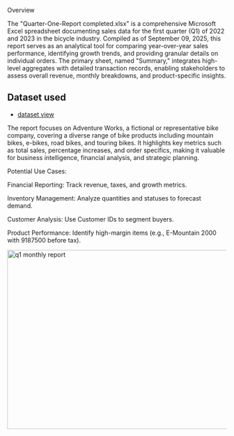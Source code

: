 Overview

The "Quarter-One-Report completed.xlsx" is a comprehensive Microsoft Excel spreadsheet documenting sales data for the first quarter (Q1) of 2022 and 2023 in the bicycle industry.
Compiled as of September 09, 2025, this report serves as an analytical tool for comparing year-over-year sales performance, identifying growth trends, and providing granular details on individual orders.
The primary sheet, named "Summary," integrates high-level aggregates with detailed transaction records, enabling stakeholders to assess overall revenue, monthly breakdowns, and product-specific insights.

## Dataset used
- <a href="https://github.com/AbdullahHasan707/Excel-Work/blob/main/Quarter-One-Report%20completed.xlsx">dataset view</a>

The report focuses on Adventure Works, a fictional or representative bike company, covering a diverse range of bike products including mountain bikes, e-bikes, road bikes, and touring bikes.
It highlights key metrics such as total sales, percentage increases, and order specifics, making it valuable for business intelligence, financial analysis, and strategic planning.

Potential Use Cases:

Financial Reporting: Track revenue, taxes, and growth metrics.

Inventory Management: Analyze quantities and statuses to forecast demand.

Customer Analysis: Use Customer IDs to segment buyers.

Product Performance: Identify high-margin items (e.g., E-Mountain 2000 with 9187500 before tax).

<img width="677" height="410" alt="q1 monthly report" src="https://github.com/user-attachments/assets/a13bf4a2-a2a9-4342-9edd-3291bab4ec99" />





